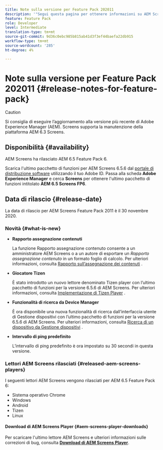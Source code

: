 ```yaml
---
title: Note sulla versione per Feature Pack 202011
description: '"Segui questa pagina per ottenere informazioni su AEM Screens Feature Pack 2011 rilasciato il 30 novembre 2020."'
feature: Feature Pack
role: Developer
level: Intermediate
translation-type: tm+mt
source-git-commit: 9d36c0ebc985b815ab41d3f3ef44baefa22db915
workflow-type: tm+mt
source-wordcount: '285'
ht-degree: 4%

---
```



# Note sulla versione per Feature Pack 202011 {#release-notes-for-feature-pack}

>[!CAUTION]
>Si consiglia di eseguire l’aggiornamento alla versione più recente di Adobe Experience Manager (AEM). Screens supporta la manutenzione della piattaforma AEM 6.3 Screens.

## Disponibilità {#availability}

AEM Screens ha rilasciato AEM 6.5 Feature Pack 6.

Scarica l&#39;ultimo pacchetto di funzioni per AEM Screens 6.5.6 dal [portale di distribuzione software](https://experience.adobe.com/#/downloads/content/software-distribution/en/aem.html) utilizzando il tuo Adobe ID. Passa alla scheda **Adobe Experience Manager** e cerca **Screens** per ottenere l&#39;ultimo pacchetto di funzioni intitolato **AEM 6.5 Screens FP6**.

## Data di rilascio {#release-date}

La data di rilascio per AEM Screens Feature Pack 2011 è il 30 novembre 2020.

### Novità {#what-is-new}

* **Rapporto assegnazione contenuti**

   La funzione Rapporto assegnazione contenuto consente a un amministratore AEM Screens o a un autore di esportare un *Rapporto assegnazione contenuto* in un formato foglio di calcolo.
Per ulteriori informazioni, consulta [Rapporto sull’assegnazione dei contenuti](/help/user-guide/content-assignment-report.md) .


* **Giocatore Tizen**

   È stato introdotto un nuovo lettore denominato Tizen player con l’ultimo pacchetto di funzioni per la versione 6.5.6 di AEM Screens.
Per ulteriori informazioni, consulta [Implementazione di Tizen Player](/help/user-guide/tizen-player.md) .

* **Funzionalità di ricerca da Device Manager**

   È ora disponibile una nuova funzionalità di ricerca dall’interfaccia utente di Gestione dispositivi con l’ultimo pacchetto di funzioni per la versione 6.5.6 di AEM Screens.
Per ulteriori informazioni, consulta [Ricerca di un dispositivo da Gestione dispositivi](/help/user-guide/device-registration.md#search-device) .

* **Intervallo di ping predefinito**

   L’intervallo di ping predefinito è ora impostato su 30 secondi in questa versione.

### Lettori AEM Screens rilasciati {#released-aem-screens-players}

I seguenti lettori AEM Screens vengono rilasciati per AEM 6.5 Feature Pack 6:

* Sistema operativo Chrome
* Windows
* Android
* Tizen
* Linux

#### Download di AEM Screens Player {#aem-screens-player-downloads}

Per scaricare l&#39;ultimo lettore AEM Screens e ulteriori informazioni sulle correzioni di bug, consulta **[Download di AEM Screens Player](https://download.macromedia.com/screens/index.html)**.
